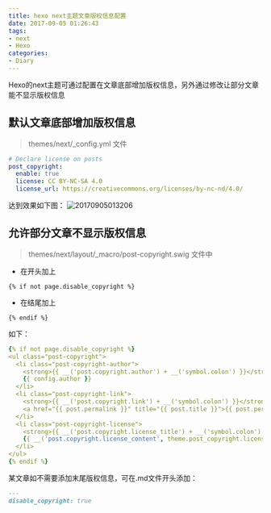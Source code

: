 ```yaml
---
title: hexo next主题文章版权信息配置
date: 2017-09-05 01:26:43
tags:
- next
- Hexo
categories:
- Diary
---
```

Hexo的next主题可通过配置在文章底部增加版权信息，另外通过修改让部分文章能不显示版权信息
## 默认文章底部增加版权信息
> themes/next/_config.yml 文件

```yaml
# Declare license on posts
post_copyright:
  enable: true
  license: CC BY-NC-SA 4.0
  license_url: https://creativecommons.org/licenses/by-nc-nd/4.0/
```
达到效果如下图：
![20170905013206](http://ovsdspcnp.bkt.clouddn.com/20170905013206.png)
## 允许部分文章不显示版权信息
> themes/next/layout/_macro/post-copyright.swig 文件中

* 在开头加上
```
{% if not page.disable_copyright %}
```
* 在结尾加上
```
{% endif %}
```
  
如下：
```yaml
{% if not page.disable_copyright %}
<ul class="post-copyright">
  <li class="post-copyright-author">
    <strong>{{ __('post.copyright.author') + __('symbol.colon') }}</strong>
    {{ config.author }}
  </li>
  <li class="post-copyright-link">
    <strong>{{ __('post.copyright.link') + __('symbol.colon') }}</strong>
    <a href="{{ post.permalink }}" title="{{ post.title }}">{{ post.permalink }}</a>
  </li>
  <li class="post-copyright-license">
    <strong>{{ __('post.copyright.license_title') + __('symbol.colon') }} </strong>
    {{ __('post.copyright.license_content', theme.post_copyright.license_url, theme.post_copyright.license) }}
  </li>
</ul>
{% endif %}
```
某文章如不需要添加末尾版权信息，可在.md文件开头添加：
```md
---
disable_copyright: true
```

